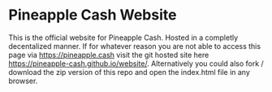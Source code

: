 # Pineapple Cash Website

This is the official website for Pineapple Cash. Hosted in a completly decentalized manner. If for whatever reason you are not able to access this page via https://pineapple.cash visit the git hosted site here https://pineapple-cash.github.io/website/. Alternatively you could also fork / download the zip version of this repo and open the index.html file in any browser.
